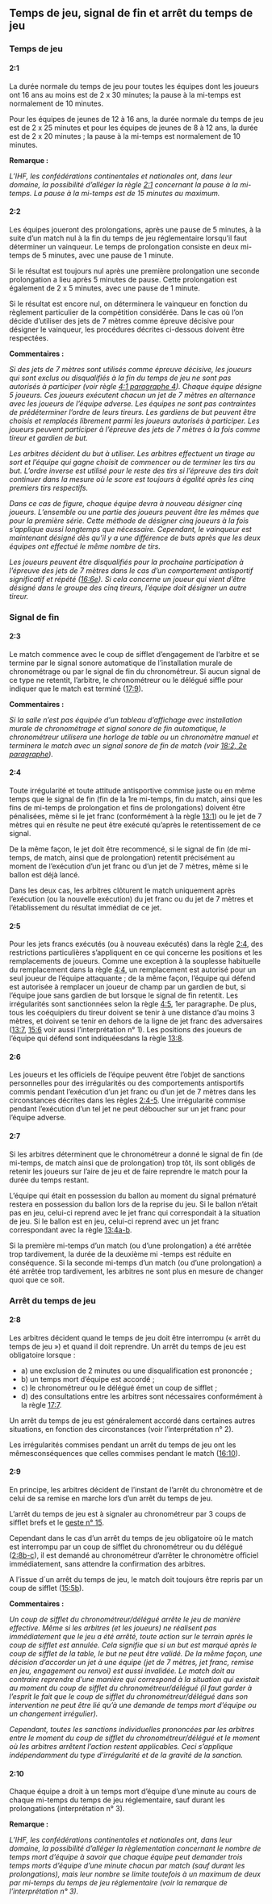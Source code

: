 ## Temps de jeu, signal de fin et arrêt du temps de jeu

### Temps de jeu

#### 2:1
La durée normale du temps de jeu pour toutes les équipes dont les joueurs ont 16 ans au moins est de 2 x 30 minutes; 
la pause à la mi-temps est normalement de 10 minutes.

Pour les équipes de jeunes de 12 à 16 ans, la durée normale du temps de jeu est de 2 x 25 minutes et pour les équipes
de jeunes de 8 à 12 ans, la durée est de 2 x 20 minutes ; la pause à la mi-temps est normalement de 10 minutes.

**Remarque :**

*L’IHF, les confédérations continentales et nationales ont, dans leur domaine, la possibilité d’alléger la règle 
[2:1](#2:1) concernant la pause à la mi-temps. La pause à la mi-temps est de 15 minutes au maximum.*

#### 2:2 
Les équipes joueront des prolongations, après une pause de 5 minutes, à la suite d’un match nul à la fin du temps de
jeu réglementaire lorsqu’il faut déterminer un vainqueur. Le temps de prolongation consiste en deux mi-temps de 5
minutes, avec une pause de 1 minute.

Si le résultat est toujours nul après une première prolongation une seconde prolongation a lieu après 5 minutes de
pause. Cette prolongation est également de 2 x 5 minutes, avec une pause de 1 minute.

Si le résultat est encore nul, on déterminera le vainqueur en fonction du règlement particulier de la compétition
considérée. Dans le cas où l’on décide d’utiliser des jets de 7 mètres comme épreuve décisive pour désigner le
vainqueur, les procédures décrites ci-dessous doivent être respectées.

**Commentaires :**

*Si des jets de 7 mètres sont utilisés comme épreuve décisive, les joueurs qui sont exclus ou disqualifiés à la fin
du temps de jeu ne sont pas autorisés à participer (voir règle [4:1 paragraphe 4](#4:1)). Chaque équipe désigne 5 
joueurs. Ces joueurs exécutent chacun un jet de 7 mètres en alternance avec les joueurs de l’équipe adverse. Les
équipes ne sont pas contraintes de prédéterminer l’ordre de leurs tireurs. Les gardiens de but peuvent être choisis
et remplacés librement parmi les joueurs autorisés à participer. Les joueurs peuvent participer à l’épreuve des jets
de 7 mètres à la fois comme tireur et gardien de but.*

*Les arbitres décident du but à utiliser. Les arbitres effectuent un tirage au sort et l’équipe qui gagne choisit de
commencer ou de terminer les tirs au but. L’ordre inverse est utilisé pour le reste des tirs si l’épreuve des tirs
doit continuer dans la mesure où le score est toujours à égalité après les cinq premiers tirs respectifs.*

*Dans ce cas de figure, chaque équipe devra à nouveau désigner cinq joueurs. L’ensemble ou une partie des joueurs
peuvent être les mêmes que pour la première série. Cette méthode de désigner cinq joueurs à la fois s’applique aussi
longtemps que nécessaire. Cependant, le vainqueur est maintenant désigné dès qu’il y a une différence de buts après
que les deux équipes ont effectué le même nombre de tirs.*

*Les joueurs peuvent être disqualifiés pour la prochaine participation à l’épreuve des jets de 7 mètres dans le cas 
d’un comportement antisportif significatif et répété ([16:6e](#16:6)). Si cela concerne un joueur qui vient d’être 
désigné dans le groupe des cinq tireurs, l’équipe doit désigner un autre tireur.*

### Signal de fin

#### 2:3
Le match commence avec le coup de sifflet d’engagement de l’arbitre et se termine par le signal sonore automatique de
l’installation murale de chronométrage ou par le signal de fin du chronométreur. Si aucun signal de ce type ne
retentit, l’arbitre, le chronométreur ou le délégué siffle pour indiquer que le match est terminé ([17:9](#17:9)).

**Commentaires :**

*Si la salle n’est pas équipée d’un tableau d’affichage avec installation murale de chronométrage et signal sonore de
fin automatique, le chronométreur utilisera une horloge de table ou un chronomètre manuel et terminera le match avec
un signal sonore de fin de match (voir [18:2, 2e paragraphe](#18:2)).*

#### 2:4 
Toute irrégularité et toute attitude antisportive commise juste ou en même temps que le signal de fin (fin de la 1re
mi-temps, fin du match, ainsi que les fins de mi-temps de prolongation et fins de prolongations) doivent être 
pénalisées, même si le jet franc (conformément à la règle [13:1](#13:1)) ou le jet de 7 mètres qui en résulte ne peut 
être exécuté qu’après le retentissement de ce signal.

De la même façon, le jet doit être recommencé, si le signal de fin (de mi-temps, de match, ainsi que de prolongation) 
retentit précisément au moment de l’exécution d’un jet franc ou d’un jet de 7 mètres, même si le ballon est déjà lancé.

Dans les deux cas, les arbitres clôturent le match uniquement après l’exécution (ou la nouvelle exécution) du jet
franc ou du jet de 7 mètres et l’établissement du résultat immédiat de ce jet.

#### 2:5
Pour les jets francs exécutés (ou à nouveau exécutés) dans la règle [2:4](#2:4), des restrictions particulières 
s’appliquent en ce qui concerne les positions et les remplacements de joueurs. Comme une exception à la souplesse
habituelle du remplacement dans la règle [4:4](#4:4), un remplacement est autorisé pour un seul joueur de l’équipe
attaquante ; de la même façon, l’équipe qui défend est autorisée à remplacer un joueur de champ par un gardien de but, 
si l’équipe joue sans gardien de but lorsque le signal de fin retentit. Les irrégularités sont sanctionnées selon la
règle [4:5](#4:5), 1er paragraphe. De plus, tous les coéquipiers du tireur doivent se tenir à une distance d’au moins
3 mètres, et doivent se tenir en dehors de la ligne de jet franc des adversaires ([13:7](#13:7), [15:6](#15:6) voir
aussi l’interprétation n° 1). Les positions des joueurs de l’équipe qui défend sont indiquéesdans la règle 
[13:8](#13:8).

#### 2:6
Les joueurs et les officiels de l’équipe peuvent être l’objet de sanctions personnelles pour des irrégularités ou des
comportements antisportifs commis pendant l’exécution d’un jet franc ou d’un jet de 7 mètres dans les circonstances 
décrites dans les règles [2:4-5](#2:4). Une irrégularité commise pendant l’exécution d’un tel jet ne peut déboucher sur 
un jet franc pour l’équipe adverse.

#### 2:7
Si les arbitres déterminent que le chronométreur a donné le signal de fin (de mi-temps, de match ainsi que de
prolongation) trop tôt, ils sont obligés de retenir les joueurs sur l’aire de jeu et de faire reprendre le match pour
la durée du temps restant.

L’équipe qui était en possession du ballon au moment du signal prématuré restera en possession du ballon lors de la
reprise du jeu. Si le ballon n’était pas en jeu, celui-ci reprend avec le jet franc qui correspondait à la situation
de jeu. Si le ballon est en jeu, celui-ci reprend avec un jet franc correspondant avec la règle [13:4a-b](#13:4).

Si la première mi-temps d’un match (ou d’une prolongation) a été arrêtée trop tardivement, la durée de la deuxième mi
-temps est réduite en conséquence. Si la seconde mi-temps d’un match (ou d’une prolongation) a été arrêtée trop
tardivement, les arbitres ne sont plus en mesure de changer quoi que ce soit.

### Arrêt du temps de jeu

#### 2:8
Les arbitres décident quand le temps de jeu doit être interrompu (« arrêt du temps de jeu ») et quand il doit reprendre.
Un arrêt du temps de jeu est obligatoire lorsque :

- a) une exclusion de 2 minutes ou une disqualification est prononcée ;
- b) un temps mort d’équipe est accordé ;
- c) le chronométreur ou le délégué émet un coup de sifflet ;
- d) des consultations entre les arbitres sont nécessaires conformément à la règle [17:7](#17:7).

Un arrêt du temps de jeu est généralement accordé dans certaines autres situations, en fonction des circonstances
(voir l’interprétation n° 2).

Les irrégularités commises pendant un arrêt du temps de jeu ont les mêmesconséquences que celles commises pendant 
le match ([16:10](#16:10)).

#### 2:9 
En principe, les arbitres décident de l’instant de l’arrêt du chronomètre et de celui de sa remise en marche lors 
d’un arrêt du temps de jeu.

L’arrêt du temps de jeu est à signaler au chronométreur par 3 coups de sifflet brefs et le
[geste n° 15](#15---arrêt-du-temps-de-jeu).

Cependant dans le cas d’un arrêt du temps de jeu obligatoire où le match est interrompu par un coup de sifflet du
chronométreur ou du délégué ([2:8b-c](#2:8)), il est demandé au chronométreur d’arrêter le chronomètre officiel 
immédiatement, sans attendre la confirmation des arbitres.

A l’issue d´un arrêt du temps de jeu, le match doit toujours être repris par un coup de sifflet ([15:5b](#15:5)).

**Commentaires :**

*Un coup de sifflet du chronométreur/délégué arrête le jeu de manière effective. Même si les arbitres (et les joueurs) 
ne réalisent pas immédiatement que le jeu a été arrêté, toute action sur le terrain après le coup de sifflet est
annulée. Cela signifie que si un but est marqué après le coup de sifflet de la table, le but ne peut être validé. De
la même façon, une décision d’accorder un jet à une équipe (jet de 7 mètres, jet franc, remise en jeu, engagement ou
renvoi) est aussi invalidée. Le match doit au contraire reprendre d’une manière qui correspond à la situation qui
existait au moment du coup de sifflet du chronométreur/délégué (il faut garder à l’esprit le fait que le coup de
sifflet du chronométreur/délégué dans son intervention ne peut être lié qu’à une demande de temps mort d’équipe ou un
changement irrégulier).*

*Cependant, toutes les sanctions individuelles prononcées par les arbitres entre le moment du coup de sifflet du
chronométreur/délégué et le moment où les arbitres arrêtent l’action restent applicables. Ceci s’applique 
indépendamment du type d’irrégularité et de la gravité de la sanction.*

#### 2:10 
Chaque équipe a droit à un temps mort d’équipe d’une minute au cours de chaque mi-temps du temps de jeu réglementaire, 
sauf durant les prolongations (interprétation n° 3).

**Remarque :**

*L’IHF, les confédérations continentales et nationales ont, dans leur domaine, la possibilité d’alléger la 
règlementation concernant le nombre de temps mort d’équipe à savoir que chaque équipe peut demander trois temps morts 
d’équipe d’une minute chacun par match (sauf durant les prolongations), mais leur nombre se limite toutefois à un 
maximum de deux par mi-temps du temps de jeu réglementaire (voir la remarque de l’interprétation n° 3).*



